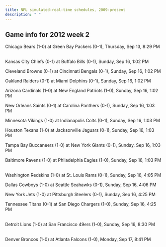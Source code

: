 ```yaml
---
title: NFL simulated-real-time schedules, 2009-present
description: " "
---
```


## Game info for 2012 week 2
Chicago Bears (1-0) at Green Bay Packers (0-1), Thursday, Sep 13, 8:29 PM

<br/>Kansas City Chiefs (0-1) at Buffalo Bills (0-1), Sunday, Sep 16, 1:02 PM

Cleveland Browns (0-1) at Cincinnati Bengals (0-1), Sunday, Sep 16, 1:02 PM

Oakland Raiders (0-1) at Miami Dolphins (0-1), Sunday, Sep 16, 1:02 PM

Arizona Cardinals (1-0) at New England Patriots (1-0), Sunday, Sep 16, 1:02 PM

New Orleans Saints (0-1) at Carolina Panthers (0-1), Sunday, Sep 16, 1:03 PM

Minnesota Vikings (1-0) at Indianapolis Colts (0-1), Sunday, Sep 16, 1:03 PM

Houston Texans (1-0) at Jacksonville Jaguars (0-1), Sunday, Sep 16, 1:03 PM

Tampa Bay Buccaneers (1-0) at New York Giants (0-1), Sunday, Sep 16, 1:03 PM

Baltimore Ravens (1-0) at Philadelphia Eagles (1-0), Sunday, Sep 16, 1:03 PM

<br/>Washington Redskins (1-0) at St. Louis Rams (0-1), Sunday, Sep 16, 4:05 PM

Dallas Cowboys (1-0) at Seattle Seahawks (0-1), Sunday, Sep 16, 4:06 PM

New York Jets (1-0) at Pittsburgh Steelers (0-1), Sunday, Sep 16, 4:25 PM

Tennessee Titans (0-1) at San Diego Chargers (1-0), Sunday, Sep 16, 4:25 PM

<br/>Detroit Lions (1-0) at San Francisco 49ers (1-0), Sunday, Sep 16, 8:30 PM

<br/>Denver Broncos (1-0) at Atlanta Falcons (1-0), Monday, Sep 17, 8:41 PM

